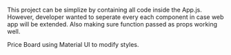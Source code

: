 
This project can  be simplize by containing all code inside the App.js. However, developer wanted to seperate every each component in case web app will be extended. Also making sure function passed as props working well.


Price Board using Material UI to modify styles.



